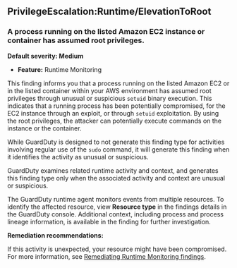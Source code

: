 PrivilegeEscalation:Runtime/ElevationToRoot
-------------------------------------------

### A process running on the listed Amazon EC2 instance or container has assumed root privileges.

**Default severity: Medium**

* **Feature:** Runtime Monitoring

This finding informs you that a process running on the listed Amazon EC2 or in the listed container within your AWS environment has assumed root privileges through unusual or suspicious `setuid` binary execution. This indicates that a running process has been potentially compromised, for the EC2 instance through an exploit, or through `setuid` exploitation. By using the root privileges, the attacker can potentially execute commands on the instance or the container.

While GuardDuty is designed to not generate this finding type for activities involving regular use of the `sudo` command, it will generate this finding when it identifies the activity as unusual or suspicious.

GuardDuty examines related runtime activity and context, and generates this finding type only when the associated activity and context are unusual or suspicious.

The GuardDuty runtime agent monitors events from multiple resources. To identify the affected resource, view **Resource type** in the findings details in the GuardDuty console. Additional context, including process and process lineage information, is available in the finding for further investigation.

**Remediation recommendations:**

If this activity is unexpected, your resource might have been compromised. For more information, see [Remediating Runtime Monitoring findings](https://docs.aws.amazon.com/guardduty/latest/ug/guardduty-remediate-runtime-monitoring.html).